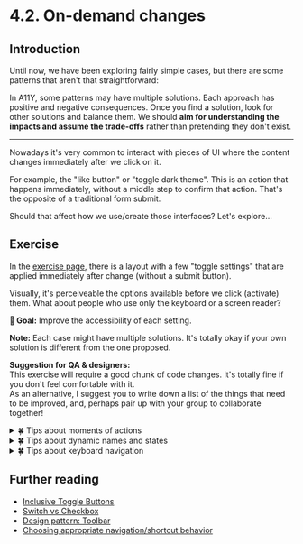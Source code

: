 # 4.2. On-demand changes

## Introduction

Until now, we have been exploring fairly simple cases, but there are some patterns that aren't that straightforward:

In A11Y, some patterns may have multiple solutions. Each approach has positive and negative consequences. Once you find a solution, look for other solutions and balance them. We should **aim for understanding the impacts and assume the trade-offs** rather than pretending they don't exist.

---

Nowadays it's very common to interact with pieces of UI where the content changes immediately after we click on it.

For example, the "like button" or "toggle dark theme". This is an action that happens immediately, without a middle step to confirm that action. That's the opposite of a traditional form submit.

Should that affect how we use/create those interfaces? Let's explore...

## Exercise

In the [exercise page](../exercises/4.2.html),
there is a layout with a few "toggle settings" that are applied immediately after change (without a submit button).

Visually, it's perceiveable the options available before we click (activate) them. What about people who use only the keyboard or a screen reader?

**🎯 Goal:** Improve the accessibility of each setting.

**Note:** Each case might have multiple solutions. It's totally okay if your own solution is different from the one proposed.

**Suggestion for QA & designers:**  
This exercise will require a good chunk of code changes. It's totally fine if you don't feel comfortable with it.  
As an alternative, I suggest you to write down a list of the things that need to be improved, and, perhaps pair up with your group to collaborate together!

<details>
<summary>🍀 Tips about moments of actions</summary>

One of the differences between a form control and a button is:

- Form controls (e.g. inputs) are meant to receive and carry a value. These values are editable and should not take effect until we explicit submit them.
- Buttons are expected to take immediate action upon activation.

That's the main question we should ask ourselves when building an interactive element:

- Does the selection, takes immediate effect? Then, it's a button.
- Does the selection requires confirmation? Then it's a form control.

🍀 The way a funcionality is presented might misslead us to change its foundations. We need to be mindful about this thin layer between UX and semantics.

</details>

<details>
<summary>🍀 Tips about dynamic names and states</summary>

When we interact with "Sound toggle" using a screen reader, two things happen when pressing it:

- The button label changes
- The `aria-pressed` values changes.

For a screen reader, changing both _name_ and _status_ can be confusing when the toggle is not active.

- Voice Over: _selected, Sound on, toggle button_
- Voice Over: _unselected, Sound off, toggle button_

If the "sound off" is "unselected", it means the sound is actually turned on. Confusing right?

Here's an example, much clear for screen readers:

- Voice Over: _selected, Enable sound, toggle button_
- Voice Over: _unselected, Enable sound, toggle button_

🍀 When labeling dynamic elements, never change both label and state at the same time. Stick with one of them.

</details>

<details>
<summary>🍀 Tips about keyboard navigation</summary>

Although `Tab` is the main way to navigate between interactive elements, it's not the only one. In some cases the navigation is done with arrow keys (e.g `<select>` and `<input>` radio/checkboxes). We can even create our custom shortcuts.

We might ask: When to use Tabs or Arrow Keys?

The [WAI keyboard guidelines](https://www.w3.org/TR/wai-aria-practices/#kbd_shortcuts) are extended and a continuous work in progress. This is my current simplified decision tree:

- Skip Tabs to make navigation more efficient. (Google Drive is a great example)
- Use Arrow keys when elements are directly related (eg a toolbox,a breadcrumb)
- When using Arrow keys, highligh visually the parent element, for a clear understanding of the context and related elements.
- The direction mechanism to move between elements depends on the context. `aria-describedby` with instructions can be helpful for blind people.

</details>

## Further reading

- [Inclusive Toggle Buttons](https://inclusive-components.design/toggle-button/)
- [Switch vs Checkbox](https://uxmovement.com/buttons/when-to-use-a-switch-or-checkbox/)
- [Design pattern: Toolbar](https://www.w3.org/TR/wai-aria-practices/#toolbar)
- [Choosing appropriate navigation/shortcut behavior](https://www.w3.org/TR/wai-aria-practices/#kbd_shortcuts_design_choose_behavior)
